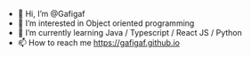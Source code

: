 - 👋 Hi, I’m @Gafigaf
- 👀 I’m interested in Object oriented programming
- 🌱 I’m currently learning Java / Typescript / React JS / Python
- 📫 How to reach me https://gafigaf.github.io

<!---
Gafigaf/Gafigaf is a ✨ special ✨ repository because its `README.md` (this file) appears on your GitHub profile.
You can click the Preview link to take a look at your changes.
--->
